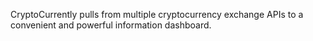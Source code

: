 CryptoCurrently pulls from multiple cryptocurrency exchange APIs to a convenient and powerful information dashboard.
